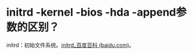 # initrd -kernel -bios -hda -append参数的区别？

initrd：初始文件系统。[initrd_百度百科 (baidu.com)](https://baike.baidu.com/item/initrd/3239796?fr=aladdin)。



